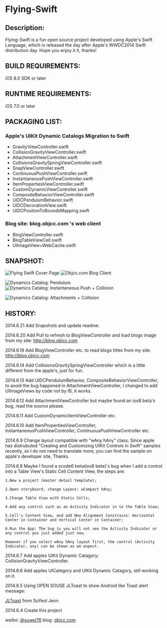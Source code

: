 Flying-Swift
============

Description:
-------------

Flying-Swift is a fun open source project developed using Apple's Swift
Language, which is released the day after Apple's WWDC2014 Swift distribution day. Hope you enjoy it it, thanks!


BUILD REQUIREMENTS:
-------------

iOS 8.0 SDK or later
 

RUNTIME REQUIREMENTS:
-------------

iOS 7.0 or later


PACKAGING LIST:
-------------

### Apple's UIKit Dynamic Catalogs Migration to Swift ######

*  GravityViewController.swift
*  CollisionGravityViewController.swift
*  AttachmentViewController.swift
*  CollisionsGravitySpringViewController.swift
*  SnapViewController.swift
*  ContinuousPushViewController.swift
*  InstantaneousPushViewController.swift
*  ItemPropertiesViewController.swift
*  CustomDynamicViewController.swift
*  CompositeBehaviorViewController.swift
*  UIDCPendulumBehavior.swift
*  UIDCDecorationView.swift
*  UIDCPositionToBoundsMapping.swift


### Blog site: blog.objcc.com 's web client ######

*  BlogViewController.swift
*  BlogTableViewCell.swift
*  UIImageView+WebCache.swift


SNAPSHOT:
-------------

![Flying Swift Cover Page](http://blog.objcc.com/wp-content/uploads/2014/06/flying-swift-intro-5-191x300.png)
![Objcc.com Blog Client](http://blog.objcc.com/wp-content/uploads/2014/06/flying-swift-intro-4-191x300.png)

![Dynamics Catalog: Pendulum](http://blog.objcc.com/wp-content/uploads/2014/06/flying-swift-intro-3-191x300.png)
![Dynamics Catalog: Instantaneous Push + Collision](http://blog.objcc.com/wp-content/uploads/2014/06/flying-swift-intro-3-191x300.png)

![Dynamics Catalog: Attachments + Collision](http://blog.objcc.com/wp-content/uploads/2014/06/flying-swift-intro-3-191x300.png)


HISTORY:
-------------
2014.6.21 Add Snapshots and update readme.

2014.6.20 Add Pull to refresh to BlogViewController and load blogs image from my site: http://blog.objcc.com

2014.6.19 Add BlogViewController etc. to read blogs titles from my site: http://blog.objcc.com

2014.6.14 Add CollisionsGravitySpringViewController which is a little
different from the apple's, just for fun.

2014.6.13 Add UIDCPendulumBehavior, CompositeBehaviorViewController, to avoid the bug happened in AttachmentViewController, I changed to add UIImageViews by code not by IB, it works.

2014.6.12 Add AttachmentViewController but maybe found an ios8 beta's bug, read the source please.

2014.6.11 Add CustomDynamicItemViewController etc.

2014.6.10 Add ItemPropertiesViewController, InstantaneousPushViewController, ContinuousPushViewController etc.

2014.6.9 Change layout compatible with "wAny hAny" class; Since apple has distrubuted "Creating and Customizing UIKit Controls in Swift" samples recently, so I do not need to translate more, you can find the sample on apple's developer site, Thanks.

2014.6.8 Maybe I found a xcode6 beta(ios8 beta)'s bug when I add a control into a Table View's Static Cell Content View, the steps are: 

    1.New a project (master detail template); 

    2.Open storyboard, change Layout: wCompact hAny; 

    3.Change Table View with Static Cells; 

    4.Add any control such as an Activity Indicator in to the Table View;

    5.Cell's Content View, and add New Alignment Constrains: Horizontal Center in Container and Vertical Center in Container;

    6.Run the App: The bug is you will not see the Activity Indicator or any control you just added just now.

    However if you select wAny hAny layout first, the control (Activity Indicator, any) can be shown as we expect.

2014.6.7 Add apples UIKit Dynamic Catagory: CollisionGravityViewController.

2014.6.6 Add apples UICategory and UIKit Dynamic Catagory, still working on it.

2014.6.5 Using OPEN SOUSE JLToast to show Android like Toast alert
message: 

[JLToast] from SuYeol Jeon

2014.6.4 Create this project 

weibo: [@suwei76][1]
blog: [objcc.com][2]

[1]: http://weibo.com/objcc "suwei76"
[2]: http://objcc.com "OBJCC.COM"
[JLToast]: https://github.com/devxoul/JLToast "JLToast"
